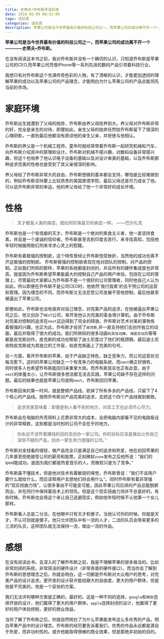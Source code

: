 ```yaml
---
title: 史蒂夫•乔布斯传读后感
date: 2019-05-09 08:53:09
tags: 读后感
categories: 读后感
description: 苹果公司是当今世界最有价值的科技公司之一，而苹果公司的成功离不开一个————史蒂夫•乔布斯。
---
```


**苹果公司是当今世界最有价值的科技公司之一，而苹果公司的成功离不开一个————史蒂夫•乔布斯。**

在没有阅读这本书之前，我对乔布斯并没有一个确切的认识，只知道乔布斯是苹果公司的CEO,而苹果公司凭借iPhone等一系列先进的数码产品引领着科技行业。

我想只有对乔布斯这个充满传奇色彩的人物，有了清晰的认识，才能更加透彻的理解苹果的成功以及苹果公司的产品理念，才能明白为什么苹果公司的产品总能领先当前的市场。

# 家庭环境

乔布斯出生就遭到了父母的抛弃，乔布斯由养父母抚养到大。养父母对乔布斯非常的好，完全是亲生的对待，即便如此，亲生父母的抛弃任然给乔布斯留下了很深的心理阴影，一直到最后他都没有原谅他的亲生父亲，并拒绝与他相认。

乔布斯的养父是一个机械工程师，童年时就经常带着乔布斯一起研究机械和汽车，向乔布斯介绍其中的原理和设计。乔布斯对机械不感兴趣，对数码设备非常感兴趣，但这个也培养了他认识电子设备的基础以及对设计审美的基础，以及乔布斯那种追求完美的性格也是受到了其父亲很深的影响。

养父母给了乔布斯非常大的自由，乔布斯想做的基本都会支持，哪怕是比较难做到的，例如乔布斯坚持要上比较昂贵的美国里德学院，最后父母还是尽力成全了他。可以说乔布斯非常的幸运，他的养父母给了他一个非常好的成长环境。

# 性格

> 天才都是人类的病态，就如同珍珠是贝的病态一样。      ——巴尔扎克

乔布斯也是一个有怪癖的天才。乔布斯是一个绝对的素食主义者，他一直坚持食素，并且是一个虔诚的信仰者。乔布斯甚至去到印度去苦行，来寻找真知，包括他年轻时候服用致幻剂来寻求心灵上的慰籍。

乔布斯有着极强的控制欲，这个特性曾经让乔布斯饱受挫折，当然他的成功也离不开这极强的控制欲。
乔布斯极强的控制欲表现在他对团队的控制，对产品的控制。正如我们所知的那样，苹果的系统都是封闭的，并且所有的硬件集成度也非常高，就是因为乔布斯希望苹果能最大的控制自己产品的用户体验。包括在公司的管理上，尽管最初大家都认为乔布斯不是一个很好的公司管理者，同时他自己人认为如此。所以即便在乔布斯不是公司CEO时，他依然'我行我素'的去干预公司的运营和管理。因为理念的不同，而乔布斯又无法忍受公司发展不受他控制，最后他甚至被逼出了苹果公司。

即便如此，乔布斯也没有放弃对自己理念，对完美产品的追求，在他被逼出苹果公司之后，他又创办了`NExT`公司，来开发他认为完美的麦金塔计算机。由于乔布斯对完美对控制的追求在`next`这边得到了完全的释放。乔布斯对艺术对美的事物有着极强的兴趣，也正为此，乔布斯才投资了`皮克斯`,并一直支持他们去创作独立的动画，最后并取得了很大的成功。我们所熟知的很多动画`玩具总动画`、`海底总动员`等等都是皮克斯创作，皮克斯的成功也帮助了迪士尼度过了他们的瓶颈期，最后迪士尼收购皮克斯成为其独立的工作室，给皮克斯画上了完美的句号。

另一方面，离开乔布斯的苹果，由于产品缺乏特色，缺乏竞争力，而公司运营状况每况愈下。这时的苹果公司缺乏一个有竞争力的电脑系统，而`next`确正好拥有，同时很多人也希望乔布斯能回归来重掌大局。而乔布斯其实也正有此意，由于`next`的体量太小，让乔布斯很多想法都无法去实践，苹果公司缺不存在这样的问题。最后的结果也就是苹果公司收购`next`，乔布斯回归苹果。

乔布斯回来的第一时间，就是整顿产品线，砍掉了所有多余的产品线，只留下了4个核心的产品线。按照乔布斯对产品完美的追求，去把这个四个产品线做到极致。
> 追求完美意味着：即便是别人看不到的地方，对其工艺也必须尽心尽力。

乔布斯会在电脑的外壳用料上花费非常大的成本，会把电脑内部看不见的电路板设计的非常精致，这些都是当时别的公司不会在乎的地方。
>你永远不该怀着赚钱的目的去创办一家公司。你的目标应该是做出让你自己深信不疑的产品，创办一家生命力很强的公司。”

乔布斯对金钱看的很轻，做产品完全只是满足自己的追求和热爱，他在初回苹果的几年甚至拒绝接受公司的薪资和股票。正如微软`zune`发布之后他所说：“我们的ipod能成功，是因为我们都是热爱音乐的人，而微软只是为了竞争。”

乔布斯虽不懂技术，但是他对技术有着敏锐的嗅觉，乔布斯曾说：“我们不该用户要什么就给什么，而应该帮用户去想他们将会用什么”。同时乔布斯有着非常强的“现实扭曲力场”，让很多事由不可能变可能，因此苹果公司后续的产品总能脱颖而出，并在同行中保持着技术上的领先。但是这个现实扭曲力场并不总是好的，有些时候，乔布斯也会用这个来让自己逃避现实，例如他年轻时候不认他第一个女儿那样。

乔布斯看人总是二分法，在他眼中只有天才和傻子。当他认可你的时候，你就是天才，不认可则就是傻子。他只允许团队中有一流的人才，二流的队员会带来更多的三流的队员，这样团队就无法保持一流，做出一流的作品。


# 感想
在没有阅读此书，去深入的了解乔布斯之前，我是不理解苹果的很多做法的。比如非常封闭的系统，非常简洁的硬件设计（非常吝啬的硬件接口）。而当你去了解到乔布斯的思想理念之后，你就会明白，这一切都是乔布斯对大众用户的思考，对完美产品的设计追求。更开发的设计获许能给跟大的自由度，更大的用户群体，但是他是不完美的，他是一个妥协的方案。

我们无法评判哪种方案是正确的，最好的。这是一种不同的选择，`google`和`微软`选择开放的设计，他们赢得了更大的用户群体，`apple`选择封闭的设计，他赢得了更好的用户体验控制，更好的商业效益。

当你了解了乔布斯之后，你就自然明白了为什么苹果能发布这么多优秀的产品，明白苹果产品中的设计理念。乔布斯的经历要告诉着我们，优秀的作品永远都是源自于热爱，而非功利性的。或许他能取得很棒的商业效果，但是那绝非初始的目的。
